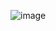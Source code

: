 ![image](https://github.com/terryyufei/FreeCodeCamp/assets/123143795/6f6d3f2c-ef31-48a0-b64c-69dbd3a12ec6)
